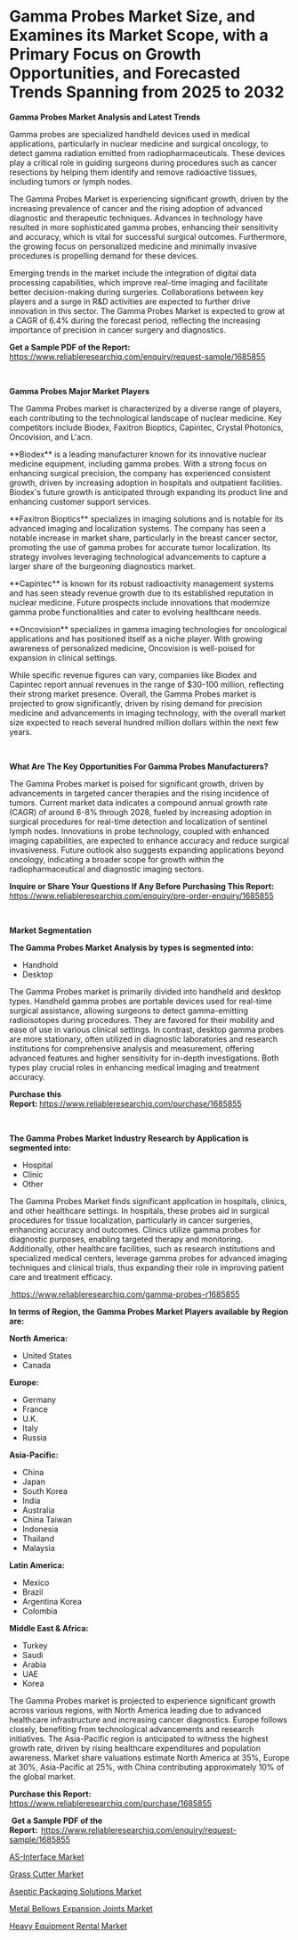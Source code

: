 <p><h1>Gamma Probes Market Size, and Examines its Market Scope, with a Primary Focus on Growth Opportunities, and Forecasted Trends Spanning from 2025 to 2032</h1></p><p><strong>Gamma Probes Market Analysis and Latest Trends</strong></p>
<p><p>Gamma probes are specialized handheld devices used in medical applications, particularly in nuclear medicine and surgical oncology, to detect gamma radiation emitted from radiopharmaceuticals. These devices play a critical role in guiding surgeons during procedures such as cancer resections by helping them identify and remove radioactive tissues, including tumors or lymph nodes. </p><p>The Gamma Probes Market is experiencing significant growth, driven by the increasing prevalence of cancer and the rising adoption of advanced diagnostic and therapeutic techniques. Advances in technology have resulted in more sophisticated gamma probes, enhancing their sensitivity and accuracy, which is vital for successful surgical outcomes. Furthermore, the growing focus on personalized medicine and minimally invasive procedures is propelling demand for these devices.</p><p>Emerging trends in the market include the integration of digital data processing capabilities, which improve real-time imaging and facilitate better decision-making during surgeries. Collaborations between key players and a surge in R&D activities are expected to further drive innovation in this sector. The Gamma Probes Market is expected to grow at a CAGR of 6.4% during the forecast period, reflecting the increasing importance of precision in cancer surgery and diagnostics.</p></p>
<p><strong>Get a Sample PDF of the Report:&nbsp;</strong> <a href="https://www.reliableresearchiq.com/enquiry/request-sample/1685855?utm_campaign=1170&utm_medium=2&utm_source=Github&utm_content=ia&utm_term=24032025&utm_id=gamma-probes">https://www.reliableresearchiq.com/enquiry/request-sample/1685855</a></p>
<p>&nbsp;</p>
<p><strong>Gamma Probes Major Market Players</strong></p>
<p><p>The Gamma Probes market is characterized by a diverse range of players, each contributing to the technological landscape of nuclear medicine. Key competitors include Biodex, Faxitron Bioptics, Capintec, Crystal Photonics, Oncovision, and L'acn.</p><p>**Biodex** is a leading manufacturer known for its innovative nuclear medicine equipment, including gamma probes. With a strong focus on enhancing surgical precision, the company has experienced consistent growth, driven by increasing adoption in hospitals and outpatient facilities. Biodex's future growth is anticipated through expanding its product line and enhancing customer support services.</p><p>**Faxitron Bioptics** specializes in imaging solutions and is notable for its advanced imaging and localization systems. The company has seen a notable increase in market share, particularly in the breast cancer sector, promoting the use of gamma probes for accurate tumor localization. Its strategy involves leveraging technological advancements to capture a larger share of the burgeoning diagnostics market.</p><p>**Capintec** is known for its robust radioactivity management systems and has seen steady revenue growth due to its established reputation in nuclear medicine. Future prospects include innovations that modernize gamma probe functionalities and cater to evolving healthcare needs.</p><p>**Oncovision** specializes in gamma imaging technologies for oncological applications and has positioned itself as a niche player. With growing awareness of personalized medicine, Oncovision is well-poised for expansion in clinical settings.</p><p>While specific revenue figures can vary, companies like Biodex and Capintec report annual revenues in the range of $30-100 million, reflecting their strong market presence. Overall, the Gamma Probes market is projected to grow significantly, driven by rising demand for precision medicine and advancements in imaging technology, with the overall market size expected to reach several hundred million dollars within the next few years.</p></p>
<p>&nbsp;</p>
<p><strong>What Are The Key Opportunities For Gamma Probes Manufacturers?</strong></p>
<p><p>The Gamma Probes market is poised for significant growth, driven by advancements in targeted cancer therapies and the rising incidence of tumors. Current market data indicates a compound annual growth rate (CAGR) of around 6-8% through 2028, fueled by increasing adoption in surgical procedures for real-time detection and localization of sentinel lymph nodes. Innovations in probe technology, coupled with enhanced imaging capabilities, are expected to enhance accuracy and reduce surgical invasiveness. Future outlook also suggests expanding applications beyond oncology, indicating a broader scope for growth within the radiopharmaceutical and diagnostic imaging sectors.</p></p>
<p><strong>Inquire or Share Your Questions If Any Before Purchasing This Report:</strong> <a href="https://www.reliableresearchiq.com/enquiry/pre-order-enquiry/1685855?utm_campaign=1170&utm_medium=2&utm_source=Github&utm_content=ia&utm_term=24032025&utm_id=gamma-probes">https://www.reliableresearchiq.com/enquiry/pre-order-enquiry/1685855</a></p>
<p>&nbsp;</p>
<p><strong>Market Segmentation</strong></p>
<p><strong>The Gamma Probes Market Analysis by types is segmented into:</strong></p>
<p><ul><li>Handhold</li><li>Desktop</li></ul></p>
<p><p>The Gamma Probes market is primarily divided into handheld and desktop types. Handheld gamma probes are portable devices used for real-time surgical assistance, allowing surgeons to detect gamma-emitting radioisotopes during procedures. They are favored for their mobility and ease of use in various clinical settings. In contrast, desktop gamma probes are more stationary, often utilized in diagnostic laboratories and research institutions for comprehensive analysis and measurement, offering advanced features and higher sensitivity for in-depth investigations. Both types play crucial roles in enhancing medical imaging and treatment accuracy.</p></p>
<p><strong>Purchase this Report:&nbsp;</strong><a href="https://www.reliableresearchiq.com/purchase/1685855?utm_campaign=1170&utm_medium=2&utm_source=Github&utm_content=ia&utm_term=24032025&utm_id=gamma-probes">https://www.reliableresearchiq.com/purchase/1685855</a></p>
<p>&nbsp;</p>
<p><strong>The Gamma Probes Market Industry Research by Application is segmented into:</strong></p>
<p><ul><li>Hospital</li><li>Clinic</li><li>Other</li></ul></p>
<p><p>The Gamma Probes Market finds significant application in hospitals, clinics, and other healthcare settings. In hospitals, these probes aid in surgical procedures for tissue localization, particularly in cancer surgeries, enhancing accuracy and outcomes. Clinics utilize gamma probes for diagnostic purposes, enabling targeted therapy and monitoring. Additionally, other healthcare facilities, such as research institutions and specialized medical centers, leverage gamma probes for advanced imaging techniques and clinical trials, thus expanding their role in improving patient care and treatment efficacy.</p></p>
<p><a href="https://www.reliableresearchiq.com/gamma-probes-r1685855?utm_campaign=1170&utm_medium=2&utm_source=Github&utm_content=ia&utm_term=24032025&utm_id=gamma-probes">&nbsp;https://www.reliableresearchiq.com/gamma-probes-r1685855</a></p>
<p><strong>In terms of Region, the Gamma Probes Market Players available by Region are:</strong></p>
<p>
    <p> <strong> North America: </strong>
        <ul>
            <li>United States</li>
            <li>Canada</li>
        </ul>
        </p> 
    <p> <strong> Europe: </strong>
        <ul>
            <li>Germany</li>
            <li>France</li>
            <li>U.K.</li>
            <li>Italy</li>
            <li>Russia</li>
        </ul>
        </p> 
    <p> <strong> Asia-Pacific: </strong>
        <ul>
            <li>China</li>
            <li>Japan</li>
            <li>South Korea</li>
            <li>India</li>
            <li>Australia</li>
            <li>China Taiwan</li>
            <li>Indonesia</li>
            <li>Thailand</li>
            <li>Malaysia</li>
        </ul>
        </p> 
    <p> <strong> Latin America: </strong>
        <ul>
            <li>Mexico</li>
            <li>Brazil</li>
            <li>Argentina Korea</li>
            <li>Colombia</li>
        </ul>
        </p> 
    <p> <strong> Middle East & Africa: </strong>
        <ul>
            <li>Turkey</li>
            <li>Saudi</li>
            <li>Arabia</li>
            <li>UAE</li>
            <li>Korea</li>
        </ul>
    </p>
    </p>
<p><p>The Gamma Probes market is projected to experience significant growth across various regions, with North America leading due to advanced healthcare infrastructure and increasing cancer diagnostics. Europe follows closely, benefiting from technological advancements and research initiatives. The Asia-Pacific region is anticipated to witness the highest growth rate, driven by rising healthcare expenditures and population awareness. Market share valuations estimate North America at 35%, Europe at 30%, Asia-Pacific at 25%, with China contributing approximately 10% of the global market.</p></p>
<p><strong>Purchase this Report: </strong><a href="https://www.reliableresearchiq.com/purchase/1685855?utm_campaign=1170&utm_medium=2&utm_source=Github&utm_content=ia&utm_term=24032025&utm_id=gamma-probes">https://www.reliableresearchiq.com/purchase/1685855</a></p>
<p>&nbsp;<strong>Get a Sample PDF of the Report:&nbsp;&nbsp;</strong><a href="https://www.reliableresearchiq.com/enquiry/request-sample/1685855?utm_campaign=1170&utm_medium=2&utm_source=Github&utm_content=ia&utm_term=24032025&utm_id=gamma-probes">https://www.reliableresearchiq.com/enquiry/request-sample/1685855</a></p>
<p><strong></strong></p>
<p><p><a href="https://github.com/kecixayaab/Market-Research-Report-List-1/blob/main/as-interface-market.md?utm_campaign=1170&utm_medium=2&utm_source=Github&utm_content=ia&utm_term=24032025&utm_id=gamma-probes">AS-Interface Market</a></p><p><a href="https://github.com/nwokechock6s/Market-Research-Report-List-1/blob/main/grass-cutter-market.md?utm_campaign=1170&utm_medium=2&utm_source=Github&utm_content=ia&utm_term=24032025&utm_id=gamma-probes">Grass Cutter Market</a></p><p><a href="https://github.com/gilerzelko7a/Market-Research-Report-List-1/blob/main/aseptic-packaging-solutions-market.md?utm_campaign=1170&utm_medium=2&utm_source=Github&utm_content=ia&utm_term=24032025&utm_id=gamma-probes">Aseptic Packaging Solutions Market</a></p><p><a href="https://github.com/sentoljinqiu/Market-Research-Report-List-1/blob/main/metal-bellows-expansion-joints-market.md?utm_campaign=1170&utm_medium=2&utm_source=Github&utm_content=ia&utm_term=24032025&utm_id=gamma-probes">Metal Bellows Expansion Joints Market</a></p><p><a href="https://github.com/ummulmzu/Market-Research-Report-List-1/blob/main/heavy-equipment-rental-market.md?utm_campaign=1170&utm_medium=2&utm_source=Github&utm_content=ia&utm_term=24032025&utm_id=gamma-probes">Heavy Equipment Rental Market</a></p></p>